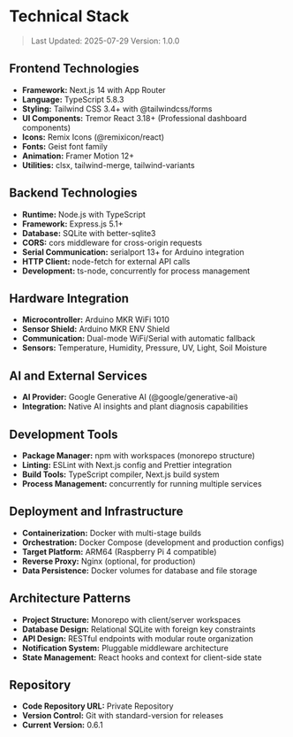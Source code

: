 # Technical Stack

> Last Updated: 2025-07-29
> Version: 1.0.0

## Frontend Technologies

- **Framework:** Next.js 14 with App Router
- **Language:** TypeScript 5.8.3
- **Styling:** Tailwind CSS 3.4+ with @tailwindcss/forms
- **UI Components:** Tremor React 3.18+ (Professional dashboard components)
- **Icons:** Remix Icons (@remixicon/react)
- **Fonts:** Geist font family
- **Animation:** Framer Motion 12+
- **Utilities:** clsx, tailwind-merge, tailwind-variants

## Backend Technologies

- **Runtime:** Node.js with TypeScript
- **Framework:** Express.js 5.1+
- **Database:** SQLite with better-sqlite3
- **CORS:** cors middleware for cross-origin requests
- **Serial Communication:** serialport 13+ for Arduino integration
- **HTTP Client:** node-fetch for external API calls
- **Development:** ts-node, concurrently for process management

## Hardware Integration

- **Microcontroller:** Arduino MKR WiFi 1010
- **Sensor Shield:** Arduino MKR ENV Shield
- **Communication:** Dual-mode WiFi/Serial with automatic fallback
- **Sensors:** Temperature, Humidity, Pressure, UV, Light, Soil Moisture

## AI and External Services

- **AI Provider:** Google Generative AI (@google/generative-ai)
- **Integration:** Native AI insights and plant diagnosis capabilities

## Development Tools

- **Package Manager:** npm with workspaces (monorepo structure)
- **Linting:** ESLint with Next.js config and Prettier integration
- **Build Tools:** TypeScript compiler, Next.js build system
- **Process Management:** concurrently for running multiple services

## Deployment and Infrastructure

- **Containerization:** Docker with multi-stage builds
- **Orchestration:** Docker Compose (development and production configs)
- **Target Platform:** ARM64 (Raspberry Pi 4 compatible)
- **Reverse Proxy:** Nginx (optional, for production)
- **Data Persistence:** Docker volumes for database and file storage

## Architecture Patterns

- **Project Structure:** Monorepo with client/server workspaces
- **Database Design:** Relational SQLite with foreign key constraints
- **API Design:** RESTful endpoints with modular route organization
- **Notification System:** Pluggable middleware architecture
- **State Management:** React hooks and context for client-side state

## Repository

- **Code Repository URL:** Private Repository
- **Version Control:** Git with standard-version for releases
- **Current Version:** 0.6.1
